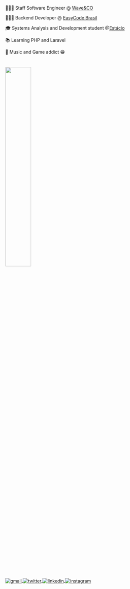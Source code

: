 
  👩🏻‍💻 Staff Software Engineer @ [Wave&CO](https://www.linkedin.com/company/wave-and-co/)

  👩🏻‍💻 Backend Developer @ [EasyCode Brasil](https://www.linkedin.com/company/EasyCodeBrasil)

  🎓 Systems Analysis and Development student @[Estácio](https://estacio.br/)

  📚 Learning PHP and Laravel

  🎹 Music and Game addict 😁

#



<img src="https://skillicons.dev/icons?i=javascript,react,nextjs,typescript,docker,graphql,postgresql,php,laravel" width="40%">


#

<a href="mailto:thiagoalves.devp@gmail.com">
  <img align="center" src="https://img.shields.io/badge/-thiagoalvess89-05122A?style=flat&logo=gmail" alt="gmail"/>
</a>
<a href="https://twitter.com/d_berbattov" target="_blank">
  <img align="center" src="https://img.shields.io/badge/-berbattov-05122A?style=flat&logo=twitter" alt="twitter"/>  
</a>
<a href="https://linkedin.com/in/thiagoalves89" target="_blank">
  <img align="center" src="https://img.shields.io/badge/-thiagoalves89-05122A?style=flat&logo=linkedin" alt="linkedin"/>
</a>
<a href="https://instagram.com/thiagonees" target="_blank">
 <img align="center" src="https://img.shields.io/badge/-thiagoanees-05122A?style=flat&logo=instagram" alt="instagram"/>
</a>
</p>




